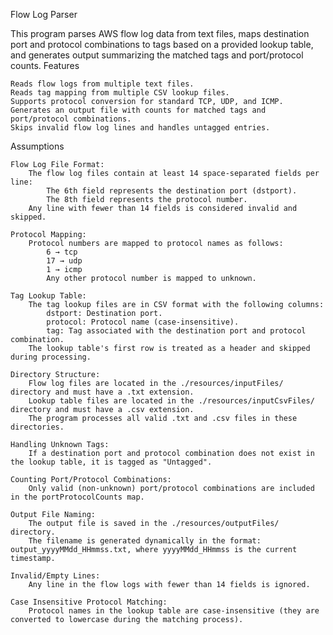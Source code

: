 Flow Log Parser

This program parses AWS flow log data from text files, maps destination port and protocol combinations to tags based on a provided lookup table, and generates output summarizing the matched tags and port/protocol counts.
Features

    Reads flow logs from multiple text files.
    Reads tag mapping from multiple CSV lookup files.
    Supports protocol conversion for standard TCP, UDP, and ICMP.
    Generates an output file with counts for matched tags and port/protocol combinations.
    Skips invalid flow log lines and handles untagged entries.

Assumptions

    Flow Log File Format:
        The flow log files contain at least 14 space-separated fields per line:
            The 6th field represents the destination port (dstport).
            The 8th field represents the protocol number.
        Any line with fewer than 14 fields is considered invalid and skipped.

    Protocol Mapping:
        Protocol numbers are mapped to protocol names as follows:
            6 → tcp
            17 → udp
            1 → icmp
            Any other protocol number is mapped to unknown.

    Tag Lookup Table:
        The tag lookup files are in CSV format with the following columns:
            dstport: Destination port.
            protocol: Protocol name (case-insensitive).
            tag: Tag associated with the destination port and protocol combination.
        The lookup table's first row is treated as a header and skipped during processing.

    Directory Structure:
        Flow log files are located in the ./resources/inputFiles/ directory and must have a .txt extension.
        Lookup table files are located in the ./resources/inputCsvFiles/ directory and must have a .csv extension.
        The program processes all valid .txt and .csv files in these directories.

    Handling Unknown Tags:
        If a destination port and protocol combination does not exist in the lookup table, it is tagged as "Untagged".

    Counting Port/Protocol Combinations:
        Only valid (non-unknown) port/protocol combinations are included in the portProtocolCounts map.

    Output File Naming:
        The output file is saved in the ./resources/outputFiles/ directory.
        The filename is generated dynamically in the format: output_yyyyMMdd_HHmmss.txt, where yyyyMMdd_HHmmss is the current timestamp.

    Invalid/Empty Lines:
        Any line in the flow logs with fewer than 14 fields is ignored.

    Case Insensitive Protocol Matching:
        Protocol names in the lookup table are case-insensitive (they are converted to lowercase during the matching process).
